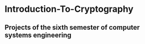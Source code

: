 <h1>Introduction-To-Cryptography</h1>
    
<h2> Projects of the sixth semester of computer systems engineering</h2>
